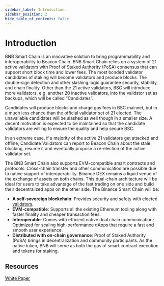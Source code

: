 ```yaml
---
sidebar_label: Introduction 
sidebar_position: 2
hide_table_of_contents: false
---
```


# Introduction

BNB Smart Chain is an innovative solution to bring programmability and interoperability to Beacon Chain. BNB Smart Chain relies on a system of 21 active validators with Proof of Staked Authority (PoSA) consensus that can support short block time and lower fees. The most bonded validator candidates of staking will become validators and produce blocks. The double-sign detection and other slashing logic guarantee security, stability, and chain finality. 
Other than the 21 active validators, BSC will introduce more validators, e.g. another 20 inactive validators, into the validator set as backups, which will be called “Candidates”.

Candidates will produce blocks and charge gas fees in BSC mainnet, but in a much less chance than the official validator set of 21 elected. The unavailable candidates will be slashed as well though in a smaller size. A decent motivation is expected to be maintained so that the candidate validators are willing to ensure the quality and help secure BSC.

In an extreme case, if a majority of the active 21 validators get attacked and offline, Candidate Validators can report to Beacon Chain about the stale blocking, resume it and eventually propose a re-election of the active validator set.

The BNB Smart Chain also supports EVM-compatible smart contracts and protocols. Cross-chain transfer and other communication are possible due to native support of interoperability. Binance DEX remains a liquid venue of the exchange of assets on both chains. This dual-chain architecture will be ideal for users to take advantage of the fast trading on one side and build their decentralized apps on the other side. The Binance Smart Chain will be:

* **A self-sovereign blockchain**: Provides security and safety with elected [validators](consensus.md).
* **EVM-compatible**: Supports all the existing Ethereum tooling along with faster finality and cheaper transaction fees.
* **Interoperable**: Comes with efficient native dual chain communication; Optimized for scaling high-performance dApps that require a fast and smooth user experience.
* **Distributed with on-chain governance**: Proof of Staked Authority (PoSA) brings in decentralization and community participants. As the native token, BNB will serve as both the gas of smart contract execution and tokens for staking.

## Resources
[White Paper](https://github.com/bnb-chain/whitepaper/blob/master/WHITEPAPER.md)

